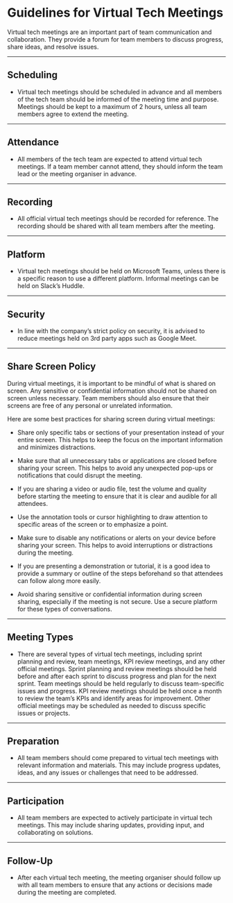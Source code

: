 # Guidelines for Virtual Tech Meetings

Virtual tech meetings are an important part of team communication and collaboration. They provide a forum for team members to discuss progress, share ideas, and resolve issues.

<hr>

## Scheduling

 - Virtual tech meetings should be scheduled in advance and all members of the tech team should be informed of the meeting time and purpose. Meetings should be kept to a maximum of 2 hours, unless all team members agree to extend the meeting.

<hr>

## Attendance

 - All members of the tech team are expected to attend virtual tech meetings. If a team member cannot attend, they should inform the team lead or the meeting organiser in advance.

<hr>

## Recording

 - All official virtual tech meetings should be recorded for reference. The recording should be shared with all team members after the meeting.

<hr>

## Platform

 - Virtual tech meetings should be held on Microsoft Teams, unless there is a specific reason to use a different platform. Informal meetings can be held on Slack’s Huddle.

<hr>

## Security

 - In line with the company’s strict policy on security, it is advised to reduce meetings held on 3rd party apps such as Google Meet.

<hr>

## Share Screen Policy

During virtual meetings, it is important to be mindful of what is shared on screen. Any sensitive or confidential information should not be shared on screen unless necessary. Team members should also ensure that their screens are free of any personal or unrelated information.

Here are some best practices for sharing screen during virtual meetings:

 - Share only specific tabs or sections of your presentation instead of your entire screen. This helps to keep the focus on the important information and minimizes distractions.

 - Make sure that all unnecessary tabs or applications are closed before sharing your screen. This helps to avoid any unexpected pop-ups or notifications that could disrupt the meeting.

 - If you are sharing a video or audio file, test the volume and quality before starting the meeting to ensure that it is clear and audible for all attendees.

 - Use the annotation tools or cursor highlighting to draw attention to specific areas of the screen or to emphasize a point.

 - Make sure to disable any notifications or alerts on your device before sharing your screen. This helps to avoid interruptions or distractions during the meeting.

 - If you are presenting a demonstration or tutorial, it is a good idea to provide a summary or outline of the steps beforehand so that attendees can follow along more easily.

 - Avoid sharing sensitive or confidential information during screen sharing, especially if the meeting is not secure. Use a secure platform for these types of conversations.

<hr>

## Meeting Types

 - There are several types of virtual tech meetings, including sprint planning and review, team meetings, KPI review meetings, and any other official meetings. Sprint planning and review meetings should be held before and after each sprint to discuss progress and plan for the next sprint. Team meetings should be held regularly to discuss team-specific issues and progress. KPI review meetings should be held once a month to review the team’s KPIs and identify areas for improvement. Other official meetings may be scheduled as needed to discuss specific issues or projects.

<hr>

## Preparation
 - All team members should come prepared to virtual tech meetings with relevant information and materials. This may include progress updates, ideas, and any issues or challenges that need to be addressed.

<hr>

## Participation
 - All team members are expected to actively participate in virtual tech meetings. This may include sharing updates, providing input, and collaborating on solutions.

<hr>

## Follow-Up
 - After each virtual tech meeting, the meeting organiser should follow up with all team members to ensure that any actions or decisions made during the meeting are completed.
